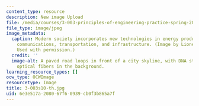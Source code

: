 ```yaml
---
content_type: resource
description: New image Upload
file: /media/courses/3-003-principles-of-engineering-practice-spring-2010/6e3e517a208067f60939cb0f3b865a7f_3-003s10-th.jpg
file_type: image/jpeg
image_metadata:
  caption: Modern society incorporates new technologies in energy production, bioengineering,
    communications, transportation, and infrastructure. (Image by Lionel Kimerling.
    Used with permission.)
  credit: ''
  image-alt: A paved road loops in front of a city skyline, with DNA strands and glowing
    optical fibers in the background.
learning_resource_types: []
ocw_type: OCWImage
resourcetype: Image
title: 3-003s10-th.jpg
uid: 6e3e517a-2080-67f6-0939-cb0f3b865a7f
---
```


